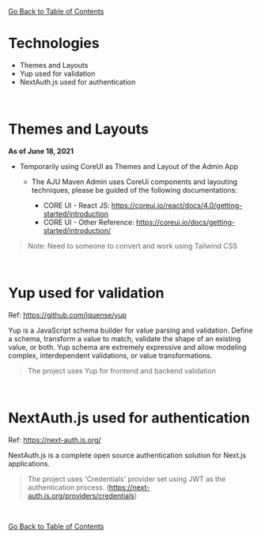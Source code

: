 [Go Back to Table of Contents](../README.md)

# Technologies

* Themes and Layouts
* Yup used for validation
* NextAuth.js used for authentication

&nbsp;
# Themes and Layouts
**As of June 18, 2021**

* Temporarily using CoreUI as Themes and Layout of the Admin App

  * The AJU Maven Admin uses CoreUi components and layouting techniques, please be guided of the following documentations:

    * CORE UI - React JS: https://coreui.io/react/docs/4.0/getting-started/introduction
    * CORE UI - Other Reference: https://coreui.io/docs/getting-started/introduction/

> Note: Need to someone to convert and work using Tailwind CSS

&nbsp;
# Yup used for validation

Ref: https://github.com/jquense/yup

Yup is a JavaScript schema builder for value parsing and validation. Define a schema, transform a value to match, validate the shape of an existing value, or both. Yup schema are extremely expressive and allow modeling complex, interdependent validations, or value transformations.

> The project uses Yup for frontend and backend validation

&nbsp;
# NextAuth.js used for authentication

Ref: https://next-auth.js.org/

NextAuth.js is a complete open source authentication solution for Next.js applications.

> The project uses 'Credentials' provider set using JWT as the authentication process. (https://next-auth.js.org/providers/credentials) 

<br />

[Go Back to Table of Contents](../README.md)